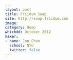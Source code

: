 ```yaml
---
layout: post
title: Friidum Swap
site: http://swap.friidum.com
image:
category: demo 
whichdd: October 2012
maker:
- name: Jon Chan
  school: NYU
  twitter: false
---
```


